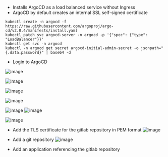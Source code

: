 * Installs ArgoCD as a load balanced service without Ingress
* ArgoCD by default creates an internal SSL self-signed certificate

```
kubectl create -n argocd -f https://raw.githubusercontent.com/argoproj/argo-cd/v2.0.4/manifests/install.yaml
kubectl patch svc argocd-server -n argocd -p '{"spec": {"type": "LoadBalancer"}}'
kubectl get svc -n argocd
kubectl -n argocd get secret argocd-initial-admin-secret -o jsonpath="{.data.password}" | base64 -d
```
* Login to ArgoCD

![image](https://user-images.githubusercontent.com/39495790/178545230-edb25578-4099-4e76-bd1f-dc718fefa026.png)

![image](https://user-images.githubusercontent.com/39495790/178546138-5b075f35-1c6c-4e57-aa10-2be676de77a7.png)

![image](https://user-images.githubusercontent.com/39495790/178546394-3cc476a7-3604-4f8b-9899-4815957be635.png)

![image](https://user-images.githubusercontent.com/39495790/178546616-40f4a72e-f2da-4116-944e-cfa7083d0cbb.png)



![image](https://user-images.githubusercontent.com/39495790/178545622-d85afc18-c4bd-42b2-9623-4794dddd30d4.png)
![image](https://user-images.githubusercontent.com/39495790/178545885-440171f9-a6d5-48ae-9f38-d04f49797ab1.png)


![image](https://user-images.githubusercontent.com/39495790/178544246-0758fa00-06c8-4349-a2c1-37aa17348247.png)




* Add the TLS certificate for the gitlab repository in PEM format
![image](https://user-images.githubusercontent.com/39495790/178540418-f10b6e5f-b05e-4290-b32c-b092df18eda2.png)

* Add a git repository
![image](https://user-images.githubusercontent.com/39495790/178540756-d096a2a8-dbd6-482c-9fd3-cff0a84d02c1.png)

* Add an application referencing the gitlab repository



